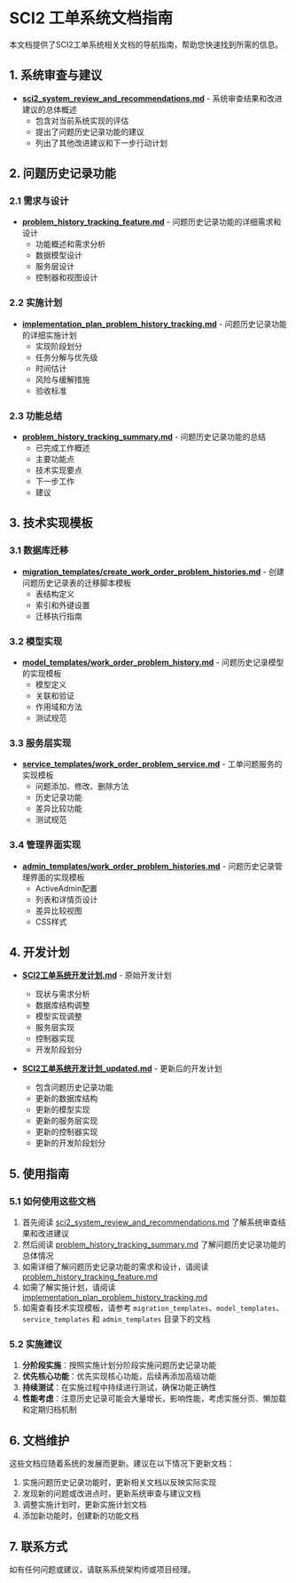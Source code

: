 # SCI2 工单系统文档指南

本文档提供了SCI2工单系统相关文档的导航指南，帮助您快速找到所需的信息。

## 1. 系统审查与建议

- [**sci2_system_review_and_recommendations.md**](./sci2_system_review_and_recommendations.md) - 系统审查结果和改进建议的总体概述
  - 包含对当前系统实现的评估
  - 提出了问题历史记录功能的建议
  - 列出了其他改进建议和下一步行动计划

## 2. 问题历史记录功能

### 2.1 需求与设计

- [**problem_history_tracking_feature.md**](./problem_history_tracking_feature.md) - 问题历史记录功能的详细需求和设计
  - 功能概述和需求分析
  - 数据模型设计
  - 服务层设计
  - 控制器和视图设计

### 2.2 实施计划

- [**implementation_plan_problem_history_tracking.md**](./implementation_plan_problem_history_tracking.md) - 问题历史记录功能的详细实施计划
  - 实现阶段划分
  - 任务分解与优先级
  - 时间估计
  - 风险与缓解措施
  - 验收标准

### 2.3 功能总结

- [**problem_history_tracking_summary.md**](./problem_history_tracking_summary.md) - 问题历史记录功能的总结
  - 已完成工作概述
  - 主要功能点
  - 技术实现要点
  - 下一步工作
  - 建议

## 3. 技术实现模板

### 3.1 数据库迁移

- [**migration_templates/create_work_order_problem_histories.md**](./migration_templates/create_work_order_problem_histories.md) - 创建问题历史记录表的迁移脚本模板
  - 表结构定义
  - 索引和外键设置
  - 迁移执行指南

### 3.2 模型实现

- [**model_templates/work_order_problem_history.md**](./model_templates/work_order_problem_history.md) - 问题历史记录模型的实现模板
  - 模型定义
  - 关联和验证
  - 作用域和方法
  - 测试规范

### 3.3 服务层实现

- [**service_templates/work_order_problem_service.md**](./service_templates/work_order_problem_service.md) - 工单问题服务的实现模板
  - 问题添加、修改、删除方法
  - 历史记录功能
  - 差异比较功能
  - 测试规范

### 3.4 管理界面实现

- [**admin_templates/work_order_problem_histories.md**](./admin_templates/work_order_problem_histories.md) - 问题历史记录管理界面的实现模板
  - ActiveAdmin配置
  - 列表和详情页设计
  - 差异比较视图
  - CSS样式

## 4. 开发计划

- [**SCI2工单系统开发计划.md**](./SCI2工单系统开发计划.md) - 原始开发计划
  - 现状与需求分析
  - 数据库结构调整
  - 模型实现调整
  - 服务层实现
  - 控制器实现
  - 开发阶段划分

- [**SCI2工单系统开发计划_updated.md**](./SCI2工单系统开发计划_updated.md) - 更新后的开发计划
  - 包含问题历史记录功能
  - 更新的数据库结构
  - 更新的模型实现
  - 更新的服务层实现
  - 更新的控制器实现
  - 更新的开发阶段划分

## 5. 使用指南

### 5.1 如何使用这些文档

1. 首先阅读 [sci2_system_review_and_recommendations.md](./sci2_system_review_and_recommendations.md) 了解系统审查结果和改进建议
2. 然后阅读 [problem_history_tracking_summary.md](./problem_history_tracking_summary.md) 了解问题历史记录功能的总体情况
3. 如需详细了解问题历史记录功能的需求和设计，请阅读 [problem_history_tracking_feature.md](./problem_history_tracking_feature.md)
4. 如需了解实施计划，请阅读 [implementation_plan_problem_history_tracking.md](./implementation_plan_problem_history_tracking.md)
5. 如需查看技术实现模板，请参考 `migration_templates`、`model_templates`、`service_templates` 和 `admin_templates` 目录下的文档

### 5.2 实施建议

1. **分阶段实施**：按照实施计划分阶段实施问题历史记录功能
2. **优先核心功能**：优先实现核心功能，后续再添加高级功能
3. **持续测试**：在实施过程中持续进行测试，确保功能正确性
4. **性能考虑**：注意历史记录可能会大量增长，影响性能，考虑实施分页、懒加载和定期归档机制

## 6. 文档维护

这些文档应随着系统的发展而更新。建议在以下情况下更新文档：

1. 实施问题历史记录功能时，更新相关文档以反映实际实现
2. 发现新的问题或改进点时，更新系统审查与建议文档
3. 调整实施计划时，更新实施计划文档
4. 添加新功能时，创建新的功能文档

## 7. 联系方式

如有任何问题或建议，请联系系统架构师或项目经理。